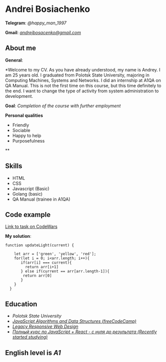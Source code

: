 # Andrei Bosiachenko
**Telegram**: *@happy_man_1997*

**Gmail**: *andrejbosacenko@gmail.com*

## About me
**General**:


*Welcome to my CV. As you have already understood, my name is Andrey. I am 25 years old. I graduated from Polotsk State University, majoring in Computing Machines, Systems and Networks. I did an internship at A1QA on QA Manual. This is not the first time on this course, but this time definitely to the end. I want to change the type of activity from system administration to development.


**Goal**: *Completion of the course with further employment*

**Personal qualities**
* Friendly
* Sociable
* Happy to help
* Purposefulness

**


## Skills
* HTML
* CSS
* Javascript (Basic)
* Golang (basic)
* QA Manual (trainee in A1QA)
## Code example
[Link to task on CodeWars](https://www.codewars.com/kata/58649884a1659ed6cb000072)

**My solution**:

```
function updateLight(current) {
  
    let arr = ['green', 'yellow', 'red'];
    for(let i = 0; i<arr.length; i++){
       if(arr[i] === current){
         return arr[i+1]
       } else if(current == arr[arr.length-1]){
        return arr[0]
       }
    }
  }
```
## Education
* *Polotsk State University*
* *[JavaScript Algorithms and Data Structures (freeCodeCamp)](https://www.freecodecamp.org/learn/javascript-algorithms-and-data-structures/)*
* *[Legacy Responsive Web Design](https://www.freecodecamp.org/learn/responsive-web-design/)*
* *[Полный курс по JavaScript + React - с нуля до результата (Recently started studying)](https://coursehunter.net/course/polnyy-kurs-po-javascript-s-nulya-do-rezultata?lesson=14)*
## English level is *A1*